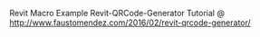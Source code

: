 Revit Macro Example Revit-QRCode-Generator
Tutorial @ http://www.faustomendez.com/2016/02/revit-qrcode-generator/


